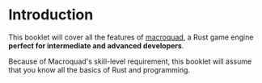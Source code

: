 # Introduction

This booklet will cover all the features of [macroquad](https://github.com/not-fl3/macroquad/tree/master), a Rust game engine **perfect for intermediate and advanced developers**.

Because of Macroquad's skill-level requirement, this booklet will assume that you know all the basics of Rust and programming.

